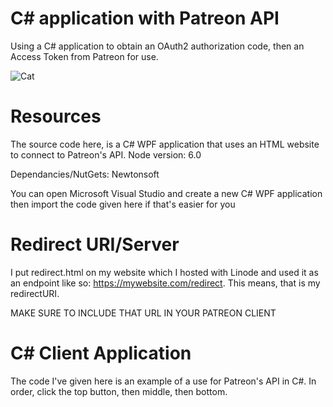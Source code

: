 # C# application with Patreon API
Using a C# application to obtain an OAuth2 authorization code, then an Access Token from Patreon for use. 

![Cat](https://cdn.discordapp.com/attachments/765174282010492941/1218270406872399892/PatreonExample.png?ex=66070dbb&is=65f498bb&hm=17c125bf91568951af0b8b5e2183b41d3ff5035f3349cd5687adf87fb7832396&)

# Resources
The source code here, is a C# WPF application that uses an HTML website to connect to Patreon's API.
Node version: 6.0

Dependancies/NutGets: Newtonsoft

You can open Microsoft Visual Studio and create a new C# WPF application then import the code given here if that's easier for you

# Redirect URI/Server
I put redirect.html on my website which I hosted with Linode and used it as an endpoint like so: https://mywebsite.com/redirect. This means, that is my redirectURI.
 
MAKE SURE TO INCLUDE THAT URL IN YOUR PATREON CLIENT

# C# Client Application
The code I've given here is an example of a use for Patreon's API in C#. In order, click the top button, then middle, then bottom. 
